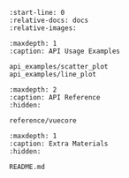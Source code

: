 <!-- https://myst-parser.readthedocs.io/en/latest/faq/index.html
#include-a-file-from-outside-the-docs-folder-like-readme-md -->

```{include} ../README.md
:start-line: 0
:relative-docs: docs
:relative-images:
```

```{toctree}
:maxdepth: 1
:caption: API Usage Examples

api_examples/scatter_plot
api_examples/line_plot
```

```{toctree}
:maxdepth: 2
:caption: API Reference
:hidden:

reference/vuecore
```

```{toctree}
:maxdepth: 1
:caption: Extra Materials
:hidden:

README.md
```
